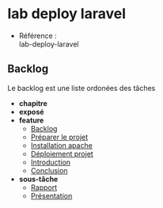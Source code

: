 # lab deploy laravel 

- Référence :  
lab-deploy-laravel

## Backlog 
Le backlog est une liste ordonées des tâches 

- **chapitre** 
- **exposé** 
- **feature** 
  - [Backlog](./backlog/feature/1.backlog.md)
  - [Préparer le projet](./backlog/feature/2.Préparer-le-projet.md)
  - [Installation apache](./backlog/feature/3.Installation-apache.md)
  - [Déploiement projet](./backlog/feature/4.Déploiement-projet.md)
  - [Introduction](./backlog/feature/2.Introduction.md)
  - [Conclusion](./backlog/feature/6.Conclusion.md)
- **sous-tâche** 
  - [Rapport](./backlog/sous-tâche/Présentation.md)
  - [Présentation](./backlog/sous-tâche/Rapport.md)